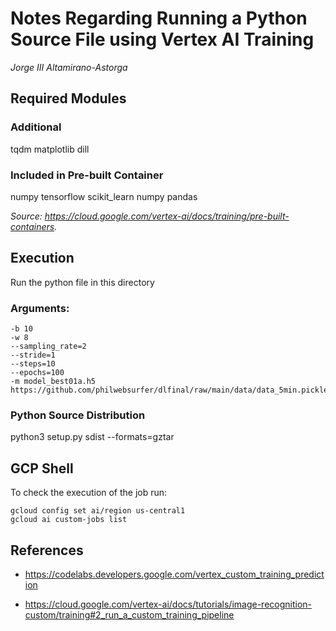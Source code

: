 # Notes Regarding Running a Python Source File using Vertex AI Training

_Jorge III Altamirano-Astorga_

## Required Modules

### Additional

tqdm matplotlib dill

### Included in Pre-built Container

numpy tensorflow scikit_learn numpy pandas 

_Source: <https://cloud.google.com/vertex-ai/docs/training/pre-built-containers>._

## Execution

Run the python file in this directory

### Arguments:

```
-b 10 
-w 8 
--sampling_rate=2 
--stride=1 
--steps=10 
--epochs=100 
-m model_best01a.h5
https://github.com/philwebsurfer/dlfinal/raw/main/data/data_5min.pickle.gz 
```

### Python Source Distribution

python3 setup.py sdist --formats=gztar

## GCP Shell

To check the execution of the job run:

```
gcloud config set ai/region us-central1
gcloud ai custom-jobs list
```

## References

* <https://codelabs.developers.google.com/vertex_custom_training_prediction>

* <https://cloud.google.com/vertex-ai/docs/tutorials/image-recognition-custom/training#2_run_a_custom_training_pipeline>



